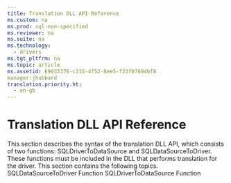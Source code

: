```yaml
---
title: Translation DLL API Reference
ms.custom: na
ms.prod: sql-non-specified
ms.reviewer: na
ms.suite: na
ms.technology: 
  - drivers
ms.tgt_pltfrm: na
ms.topic: article
ms.assetid: 69033376-c315-4f52-8ee5-f23f07694bf8
manager:jhubbard
translation.priority.ht: 
  - en-gb
---
```

# Translation DLL API Reference
<?xml version="1.0" encoding="utf-8"?>
<developerOrientationDocument xmlns="http://ddue.schemas.microsoft.com/authoring/2003/5" xmlns:xlink="http://www.w3.org/1999/xlink" xmlns:xsi="http://www.w3.org/2001/XMLSchema-instance" xsi:schemaLocation="http://ddue.schemas.microsoft.com/authoring/2003/5 http://dduestorage.blob.core.windows.net/ddueschema/developer.xsd">
  <introduction>
    <para>This section describes the syntax of the translation DLL API, which consists of two functions: <legacyBold>SQLDriverToDataSource</legacyBold> and <legacyBold>SQLDataSourceToDriver</legacyBold>. These functions must be included in the DLL that performs translation for the driver.</para>
    <para>This section contains the following topics.  </para>
    <list class="bullet">
      <listItem>
        <para>           <legacyLink xlink:href="0d87fcac-30a0-4303-ad8f-a5b53f4b428d">SQLDataSourceToDriver Function</legacyLink>         </para>
      </listItem>
      <listItem>
        <para>           <legacyLink xlink:href="0de28eb5-8aa9-43e4-a87f-7dbcafe800dc">SQLDriverToDataSource Function</legacyLink>         </para>
      </listItem>
    </list>
  </introduction>
  <relatedTopics />
</developerOrientationDocument>